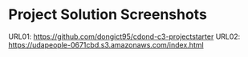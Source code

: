 # Project Solution Screenshots
URL01: https://github.com/dongict95/cdond-c3-projectstarter
URL02: https://udapeople-0671cbd.s3.amazonaws.com/index.html